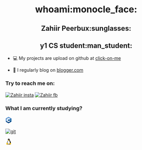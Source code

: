 <h1 align="center">whoami:monocle_face:</h1>
<h2 align="center">Zahiir Peerbux:sunglasses:</h2>
<h2 align="center">y1 CS student:man_student:</h2>

- :computer: My projects are upload on github at [click-on-me](https://github.com/Peerbux-Muhammud-Zahiir/Peerbux-Muhammud-Zahiir/)

- :open_hands: I regularly blog on [blogger.com](https://www.blogger.com/profile/17690102153672011029)

<h3 align="left">Try to reach me on:</h3>
<p align="left">
<a href="https://www.instagram.com/m3455m4m3/" target="_blank"><img align="center" src="https://raw.githubusercontent.com/rahuldkjain/github-profile-readme-generator/master/src/images/icons/Social/instagram.svg" alt="Zahiir insta" height="20"/></a>
<a href="https://www.facebook.com/mnhjsnssm" target="_blank"><img align="center" src="https://raw.githubusercontent.com/rahuldkjain/github-profile-readme-generator/master/src/images/icons/Social/facebook.svg" alt="Zahiir fb" height="20"/></a>
</p>

<h3 align="left">What I am currently studying?</h3>
<p align="left">

  
 <a href="https://www.w3schools.com/cpp/" target="_blank" rel="noreferrer"> <img src="https://raw.githubusercontent.com/devicons/devicon/master/icons/cplusplus/cplusplus-original.svg" alt="cplusplus" height="20"/> </a> 
  
  <a href="https://git-scm.com/" target="_blank" rel="noreferrer"> <img src="https://www.vectorlogo.zone/logos/git-scm/git-scm-icon.svg" alt="git" height="20"/> </a> 
  

  <a href="https://www.linux.org/" target="_blank" rel="noreferrer"> <img src="https://raw.githubusercontent.com/devicons/devicon/master/icons/linux/linux-original.svg" alt="linux" height="20"/> </a> 


  
  </p>
